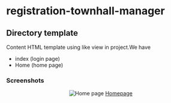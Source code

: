 # registration-townhall-manager

## Directory template
 
 Content HTML template using like view in project.We have
* index (login page)
* Home (home page)


### Screenshots
<p align="center" >
    <img src="https://i.ibb.co/CQWPfgd/homepage.png" title="Home page">
	<a href="https://i.ibb.co/CQWPfgd/homepage.png">Homepage</a>
</p>